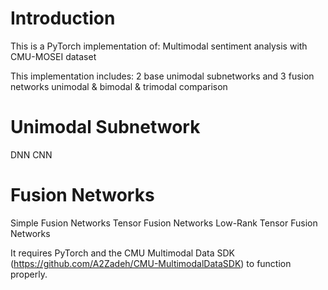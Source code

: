 # Introduction

This is a PyTorch implementation of:
Multimodal sentiment analysis with CMU-MOSEI dataset

This implementation includes:
2 base unimodal subnetworks and 3 fusion networks
unimodal & bimodal & trimodal comparison

# Unimodal Subnetwork

DNN
CNN

# Fusion Networks

Simple Fusion Networks
Tensor Fusion Networks
Low-Rank Tensor Fusion Networks


It requires PyTorch and the CMU Multimodal Data SDK (https://github.com/A2Zadeh/CMU-MultimodalDataSDK) 
to function properly.

